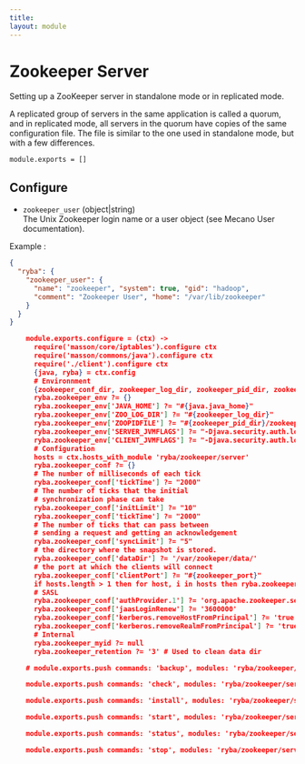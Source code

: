 ```yaml
---
title: 
layout: module
---
```


# Zookeeper Server

Setting up a ZooKeeper server in standalone mode or in replicated mode.

A replicated group of servers in the same application is called a quorum, and in
replicated mode, all servers in the quorum have copies of the same configuration
file. The file is similar to the one used in standalone mode, but with a few
differences.

    module.exports = []

## Configure

*   `zookeeper_user` (object|string)   
    The Unix Zookeeper login name or a user object (see Mecano User documentation).   

Example : 

```json
{
  "ryba": {
    "zookeeper_user": {
      "name": "zookeeper", "system": true, "gid": "hadoop",
      "comment": "Zookeeper User", "home": "/var/lib/zookeeper"
    }
  }
}

    module.exports.configure = (ctx) ->
      require('masson/core/iptables').configure ctx
      require('masson/commons/java').configure ctx
      require('./client').configure ctx
      {java, ryba} = ctx.config
      # Environnment
      {zookeeper_conf_dir, zookeeper_log_dir, zookeeper_pid_dir, zookeeper_port} = ctx.config.ryba
      ryba.zookeeper_env ?= {}
      ryba.zookeeper_env['JAVA_HOME'] ?= "#{java.java_home}"
      ryba.zookeeper_env['ZOO_LOG_DIR'] ?= "#{zookeeper_log_dir}"
      ryba.zookeeper_env['ZOOPIDFILE'] ?= "#{zookeeper_pid_dir}/zookeeper_server.pid"
      ryba.zookeeper_env['SERVER_JVMFLAGS'] ?= "-Djava.security.auth.login.config=#{zookeeper_conf_dir}/zookeeper-server.jaas"
      ryba.zookeeper_env['CLIENT_JVMFLAGS'] ?= "-Djava.security.auth.login.config=#{zookeeper_conf_dir}/zookeeper-client.jaas"
      # Configuration
      hosts = ctx.hosts_with_module 'ryba/zookeeper/server'
      ryba.zookeeper_conf ?= {}
      # The number of milliseconds of each tick
      ryba.zookeeper_conf['tickTime'] ?= "2000"
      # The number of ticks that the initial
      # synchronization phase can take
      ryba.zookeeper_conf['initLimit'] ?= "10"
      ryba.zookeeper_conf['tickTime'] ?= "2000"
      # The number of ticks that can pass between
      # sending a request and getting an acknowledgement
      ryba.zookeeper_conf['syncLimit'] ?= "5"
      # the directory where the snapshot is stored.
      ryba.zookeeper_conf['dataDir'] ?= '/var/zookeper/data/'
      # the port at which the clients will connect
      ryba.zookeeper_conf['clientPort'] ?= "#{zookeeper_port}"
      if hosts.length > 1 then for host, i in hosts then ryba.zookeeper_conf["server.#{i+1}"] = "#{host}:2888:3888"
      # SASL
      ryba.zookeeper_conf['authProvider.1'] ?= 'org.apache.zookeeper.server.auth.SASLAuthenticationProvider'
      ryba.zookeeper_conf['jaasLoginRenew'] ?= '3600000'
      ryba.zookeeper_conf['kerberos.removeHostFromPrincipal'] ?= 'true'
      ryba.zookeeper_conf['kerberos.removeRealmFromPrincipal'] ?= 'true'
      # Internal
      ryba.zookeeper_myid ?= null
      ryba.zookeeper_retention ?= '3' # Used to clean data dir

    # module.exports.push commands: 'backup', modules: 'ryba/zookeeper/server_backup'

    module.exports.push commands: 'check', modules: 'ryba/zookeeper/server_check'

    module.exports.push commands: 'install', modules: 'ryba/zookeeper/server_install'

    module.exports.push commands: 'start', modules: 'ryba/zookeeper/server_start'

    module.exports.push commands: 'status', modules: 'ryba/zookeeper/server_status'

    module.exports.push commands: 'stop', modules: 'ryba/zookeeper/server_stop'


